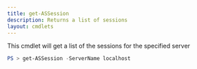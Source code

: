 ```yaml
---
title: get-ASSession
description: Returns a list of sessions
layout: cmdlets
---
```

This cmdlet will get a list of the sessions for the specified server

```powershell
PS > get-ASSession -ServerName localhost 
```